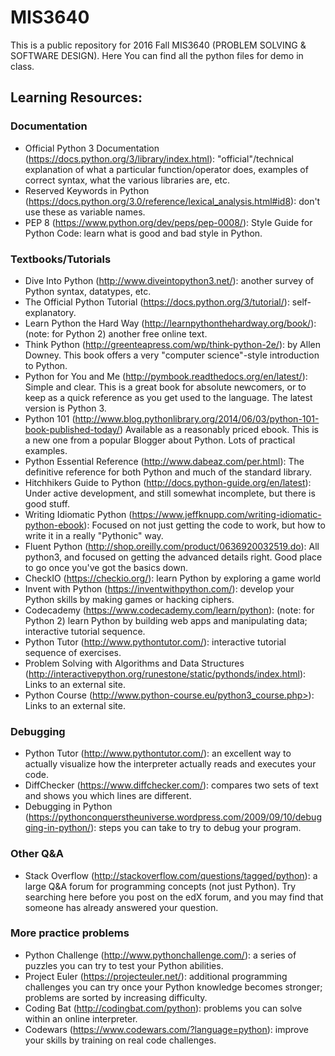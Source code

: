 # MIS3640

This is a public repository for 2016 Fall MIS3640 (PROBLEM SOLVING & SOFTWARE DESIGN). Here You can find all the python files for demo in class. 

## Learning Resources:
### Documentation

- Official Python 3 Documentation (<https://docs.python.org/3/library/index.html>): "official"/technical explanation of what a particular function/operator does, examples of correct syntax, what the various libraries are, etc.
- Reserved Keywords in Python (<https://docs.python.org/3.0/reference/lexical_analysis.html#id8>): don't use these as variable names.
- PEP 8 (<https://www.python.org/dev/peps/pep-0008/>): Style Guide for Python Code: learn what is good and bad style in Python.

### Textbooks/Tutorials
- Dive Into Python (<http://www.diveintopython3.net/>): another survey of Python syntax, datatypes, etc.
- The Official Python Tutorial (<https://docs.python.org/3/tutorial/>): self-explanatory.
- Learn Python the Hard Way (<http://learnpythonthehardway.org/book/>): (note: for Python 2) another free online text.
- Think Python (<http://greenteapress.com/wp/think-python-2e/>): by Allen Downey. This book offers a very "computer science"-style introduction to Python. 
- Python for You and Me (<http://pymbook.readthedocs.org/en/latest/>): Simple and clear. This is a great book for absolute newcomers, or to keep as a quick reference as you get used to the language. The latest version is Python 3.
- Python 101 (<http://www.blog.pythonlibrary.org/2014/06/03/python-101-book-published-today/>) Available as a reasonably priced ebook. This is a new one from a popular Blogger about Python. Lots of practical examples. 
- Python Essential Reference (<http://www.dabeaz.com/per.html>): The definitive reference for both Python and much of the standard library.
- Hitchhikers Guide to Python (<http://docs.python-guide.org/en/latest>): Under active development, and still somewhat incomplete, but there is good stuff.
- Writing Idiomatic Python (<https://www.jeffknupp.com/writing-idiomatic-python-ebook>): Focused on not just getting the code to work, but how to write it in a really "Pythonic" way.
- Fluent Python (<http://shop.oreilly.com/product/0636920032519.do>): All python3, and focused on getting the advanced details right. Good place to go once you've got the basics down.
- CheckIO (<https://checkio.org/>): learn Python by exploring a game world
- Invent with Python (<https://inventwithpython.com/>): develop your Python skills by making games or hacking ciphers.
- Codecademy (<https://www.codecademy.com/learn/python>): (note: for Python 2) learn Python by building web apps and manipulating data; interactive tutorial sequence.
- Python Tutor (<http://www.pythontutor.com/>): interactive tutorial sequence of exercises.
- Problem Solving with Algorithms and Data Structures (<http://interactivepython.org/runestone/static/pythonds/index.html>): Links to an external site.
- Python Course (http://www.python-course.eu/python3_course.php>): Links to an external site.

### Debugging
- Python Tutor (<http://www.pythontutor.com/>): an excellent way to actually visualize how the interpreter actually reads and executes your code.
- DiffChecker (<https://www.diffchecker.com/>): compares two sets of text and shows you which lines are different.
- Debugging in Python (<https://pythonconquerstheuniverse.wordpress.com/2009/09/10/debugging-in-python/>): steps you can take to try to debug your program.

### Other Q&A
- Stack Overflow (<http://stackoverflow.com/questions/tagged/python>): a large Q&A forum for programming concepts (not just Python). Try searching here before you post on the edX forum, and you may find that someone has already answered your question.

### More practice problems
- Python Challenge (<http://www.pythonchallenge.com/>): a series of puzzles you can try to test your Python abilities.
- Project Euler (<https://projecteuler.net/>): additional programming challenges you can try once your Python knowledge becomes stronger; problems are sorted by increasing difficulty.
- Coding Bat (<http://codingbat.com/python>): problems you can solve within an online interpreter.
- Codewars (<https://www.codewars.com/?language=python>): improve your skills by training on real code challenges.
